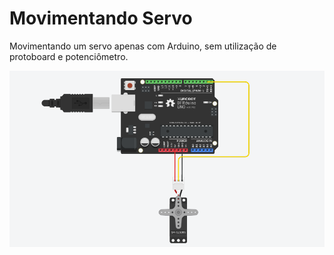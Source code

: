 # Movimentando Servo
Movimentando um servo apenas com Arduino, sem utilização de protoboard e potenciômetro.

![alt tag](https://github.com/LucasSoaress/ServoArduino/blob/master/Images/Esquema.PNG)
